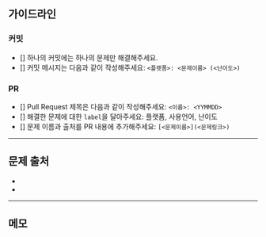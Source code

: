 ## 가이드라인

### 커밋

- [] 하나의 커밋에는 하나의 문제만 해결해주세요.
- [] 커밋 메시지는 다음과 같이 작성해주세요: `<플랫폼>: <문제이름> (<난이도>)`

### PR

- [] Pull Request 제목은 다음과 같이 작성해주세요: `<이름>: <YYMMDD>`
- [] 해결한 문제에 대한 `label`을 달아주세요: 플랫폼, 사용언어, 난이도
- [] 문제 이름과 출처를 PR 내용에 추가해주세요: `[<문제이름>](<문제링크>)`

---

## 문제 출처

-
-

---

## 메모
